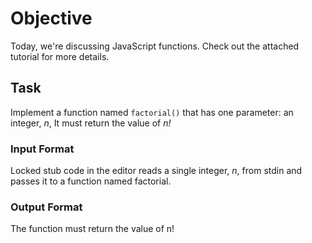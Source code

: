 # Objective

Today, we're discussing JavaScript functions. Check out the attached tutorial for more details.

## Task

Implement a function named `factorial()` that has one parameter: an integer, *n*, It must return the value of *n!*

### Input Format

Locked stub code in the editor reads a single integer, *n*, from stdin and passes it to a function named factorial.

### Output Format
The function must return the value of n!
